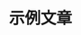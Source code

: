 ---
title: "示例文章"
excerpt: "这是文章摘要"
header:
  teaser: "/assets/images/post-teaser.jpg"
  overlay_image: "/assets/images/post-header.jpg"
  overlay_filter: 0.5
categories:
  - 博客
tags:
  - 教程
--- 